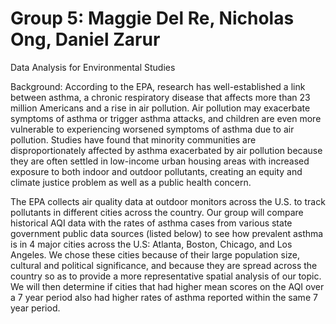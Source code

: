 # Group 5: Maggie Del Re, Nicholas Ong, Daniel Zarur

Data Analysis for Environmental Studies

Background:
According to the EPA, research has well-established a link between asthma, a chronic respiratory disease that affects more than 23 million Americans and a rise in air pollution. Air pollution may exacerbate symptoms of asthma or trigger asthma attacks, and children are even more vulnerable to experiencing worsened symptoms of asthma due to air pollution. Studies have found that minority communities are disproportionately affected by asthma exacerbated by air pollution because they are often settled in low-income urban housing areas with increased exposure to both indoor and outdoor pollutants, creating an equity and climate justice problem as well as a public health concern.

The EPA collects air quality data at outdoor monitors across the U.S. to track pollutants in different cities across the country. Our group will compare historical AQI data with the rates of asthma cases from various state government public data sources (listed below) to see how prevalent asthma is in 4 major cities across the U.S: Atlanta, Boston, Chicago, and Los Angeles. We chose these cities because of their large population size, cultural and political significance, and because they are spread across the country so as to provide a more representative spatial analysis of our topic. We will then determine if cities that had higher mean scores on the AQI over a 7 year period also had higher rates of asthma reported within the same 7 year period.

